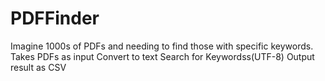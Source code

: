 # PDFFinder
Imagine 1000s of PDFs and needing to find those with specific keywords.  
Takes PDFs as input Convert to text Search for Keywordss(UTF-8) Output result as CSV
